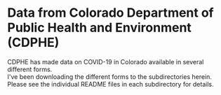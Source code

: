 # Data from Colorado Department of Public Health and Environment (CDPHE)

CDPHE has made data on COVID-19 in Colorado available in several different forms.  
I've been downloading the different forms to the subdirectories herein.  
Please see the individual README files in each subdirectory for details.


